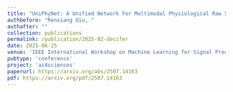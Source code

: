```yaml
---
title: "UniPhyNet: A Unified Network For Multimodal Physiological Raw Signal Classification"
authbefore: "Renxiang Qiu, "
authafter: ""
collection: publications
permalink: /publication/2025-02-decifer
date: 2025-06-25
venue: 'IEEE International Workshop on Machine Learning for Signal Processing (MLSP)'
pubtype: 'conference'
project: 'ai4sciences'
paperurl: https://arxiv.org/abs/2507.14163 
pdf: https://arxiv.org/pdf/2507.14163
---
```


